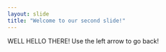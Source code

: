 ```yaml
---
layout: slide
title: "Welcome to our second slide!"
---
```

WELL HELLO THERE!
Use the left arrow to go back!
